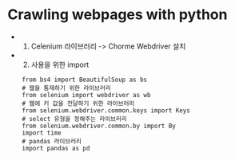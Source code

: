 # Crawling webpages with python
* 1. Celenium 라이브러리 -> Chorme Webdriver 설치
* 2. 사용을 위한 import
```
    from bs4 import BeautifulSoup as bs
    # 웹을 통제하기 위한 라이브러리
    from selenium import webdriver as wb
    # 웹에 키 값을 전달하기 위한 라이브러리
    from selenium.webdriver.common.keys import Keys
    # select 유형을 정해주는 라이브러리
    from selenium.webdriver.common.by import By
    import time
    # pandas 라이브러리
    import pandas as pd
```
